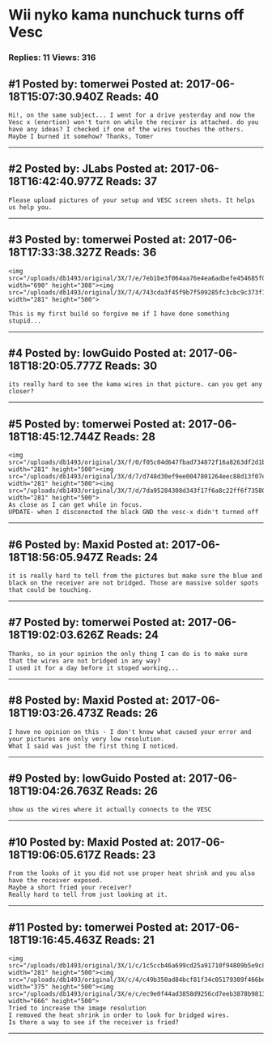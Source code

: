 # Wii nyko kama nunchuck turns off Vesc

### Replies: 11 Views: 316

## \#1 Posted by: tomerwei Posted at: 2017-06-18T15:07:30.940Z Reads: 40

```
Hi!, on the same subject... I went for a drive yesterday and now the Vesc x (enertion) won't turn on while the reciver is attached. do you have any ideas? I checked if one of the wires touches the others. Maybe I burned it somehow? Thanks, Tomer
```

---
## \#2 Posted by: JLabs Posted at: 2017-06-18T16:42:40.977Z Reads: 37

```
Please upload pictures of your setup and VESC screen shots. It helps us help you.
```

---
## \#3 Posted by: tomerwei Posted at: 2017-06-18T17:33:38.327Z Reads: 36

```
<img src="/uploads/db1493/original/3X/7/e/7eb1be3f064aa76e4ea6adbefe454685f0bcd661.jpeg" width="690" height="308"><img src="/uploads/db1493/original/3X/7/4/743cda3f45f9b7f509285fc3cbc9c373f1004f81.jpeg" width="281" height="500">

This is my first build so forgive me if I have done something stupid...
```

---
## \#4 Posted by: lowGuido Posted at: 2017-06-18T18:20:05.777Z Reads: 30

```
its really hard to see the kama wires in that picture. can you get any closer?
```

---
## \#5 Posted by: tomerwei Posted at: 2017-06-18T18:45:12.744Z Reads: 28

```
<img src="/uploads/db1493/original/3X/f/0/f05c04d647fbad734872f16a8263df2d1bf82523.jpeg" width="281" height="500"><img src="/uploads/db1493/original/3X/d/7/d748d30ef9ee0047801264eec88d13f07ebd41f5.jpeg" width="281" height="500"><img src="/uploads/db1493/original/3X/7/d/7da95284308d343f17f6a8c22ff6f73580e155a0.jpeg" width="281" height="500">
As close as I can get while in focus.
UPDATE- when I disconected the black GND the vesc-x didn't turned off
```

---
## \#6 Posted by: Maxid Posted at: 2017-06-18T18:56:05.947Z Reads: 24

```
it is really hard to tell from the pictures but make sure the blue and black on the receiver are not bridged. Those are massive solder spots that could be touching.
```

---
## \#7 Posted by: tomerwei Posted at: 2017-06-18T19:02:03.626Z Reads: 24

```
Thanks, so in your opinion the only thing I can do is to make sure that the wires are not bridged in any way?
I used it for a day before it stoped working...
```

---
## \#8 Posted by: Maxid Posted at: 2017-06-18T19:03:26.473Z Reads: 26

```
I have no opinion on this - I don't know what caused your error and your pictures are only very low resolution.
What I said was just the first thing I noticed.
```

---
## \#9 Posted by: lowGuido Posted at: 2017-06-18T19:04:26.763Z Reads: 26

```
show us the wires where it actually connects to the VESC
```

---
## \#10 Posted by: Maxid Posted at: 2017-06-18T19:06:05.617Z Reads: 23

```
From the looks of it you did not use proper heat shrink and you also have the receiver exposed.
Maybe a short fried your receiver? 
Really hard to tell from just looking at it.
```

---
## \#11 Posted by: tomerwei Posted at: 2017-06-18T19:16:45.463Z Reads: 21

```
<img src="/uploads/db1493/original/3X/1/c/1c5ccb46a699cd25a91710f94809b5e9c8c7d7f7.JPG" width="281" height="500"><img src="/uploads/db1493/original/3X/c/4/c49b350ad84bcf81f34c05179309f466be2fa895.JPG" width="375" height="500"><img src="/uploads/db1493/original/3X/e/c/ec9e0f44ad3858d9256cd7eeb3878b98138c5d4f.JPG" width="666" height="500">
Tried to increase the image resolution
I removed the heat shrink in order to look for bridged wires.
Is there a way to see if the receiver is fried?
```

---
